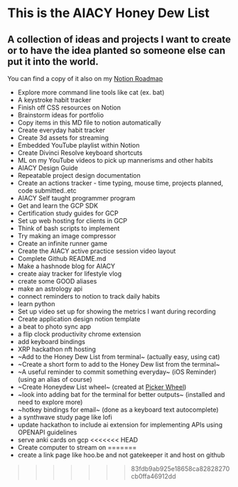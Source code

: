 # This is the AIACY Honey Dew List
## A collection of ideas and projects I want to create or to have the idea planted so someone else can put it into the world.

You can find a copy of it also on my [Notion Roadmap](https://www.notion.so/588fc17b03d94b90b3b75c5f522bb27a?v=6d57b535e2994a16a8fbbb91a56d87e7)

+ Explore more command line tools like cat (ex. bat)
+ A keystroke habit tracker
+ Finish off CSS resources on Notion
+ Brainstorm ideas for portfolio
+ Copy items in this MD file to notion automatically
+ Create everyday habit tracker
+ Create 3d assets for streaming
+ Embedded YouTube playlist within Notion  
+ Create Divinci Resolve keyboard shortcuts
+ ML on my YouTube videos to pick up mannerisms and other habits
+ AIACY Design Guide
+ Repeatable project design documentation 
+ Create an actions tracker - time typing, mouse time, projects planned, code submitted..etc
+ AIACY Self taught programmer program
+ Get and learn the GCP SDK
+ Certification study guides for GCP
+ Set up web hosting for clients in GCP
+ Think of bash scripts to implement
+ Try making an image compressor
+ Create an infinite runner game
+ Create the AIACY active practice session video layout
+ Complete Github README.md
+ Make a hashnode blog for AIACY
+ create aiay tracker for lifestyle vlog
+ create some GOOD aliases
+ make an astrology api
+ connect reminders to notion to track daily habits
+ learn python
+ Set up video set up for showing the metrics I want during recording
+ Create application design notion template
+ a beat to photo sync app
+ a flip clock productivity chrome extension
+ add keyboard bindings
+ XRP hackathon nft hosting
+ ~Add to the Honey Dew List from terminal~ (actually easy, using cat)
+ ~Create a short form to add to the Honey Dew list from the terminal~ 
+ ~A useful reminder to commit something everyday~ (iOS Reminder)(using an alias of course)
+ ~Create Honeydew List wheel~ \(created at [Picker Wheel](https://pickerwheel.com/pw?id=2HstT)\)
+ ~look into adding bat for the terminal for better outputs~ (installed and need to explore more)
+ ~hotkey bindings for email~ (done as a keyboard text autocomplete)
+ a synthwave study page like lofi
+ update hackathon to include ai extension for implementing APIs using OPENAPI guidelines
+ serve anki cards on gcp
<<<<<<< HEAD
+ Create computer to stream on
=======
+ create a link page like hoo.be and not gatekeeper it and host on github
>>>>>>> 83fdb9ab925e18658ca82828270cb0ffa46912dd
